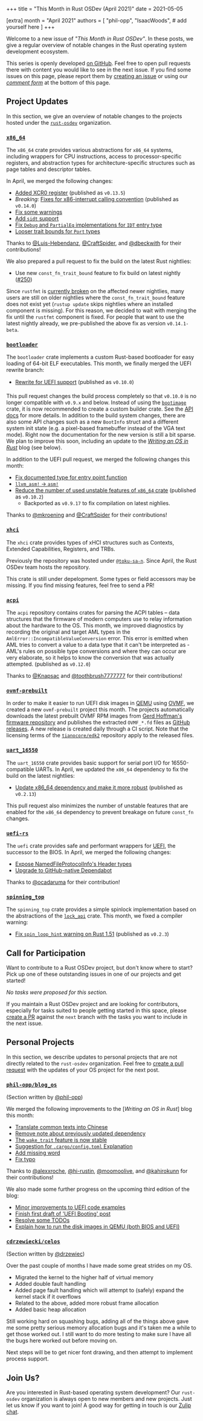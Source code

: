 +++
title = "This Month in Rust OSDev (April 2021)"
date = 2021-05-05

[extra]
month = "April 2021"
authors = [
    "phil-opp",
    "IsaacWoods",
    # add yourself here
]
+++

Welcome to a new issue of _"This Month in Rust OSDev"_. In these posts, we give a regular overview of notable changes in the Rust operating system development ecosystem.

<!-- more -->

This series is openly developed [on GitHub](https://github.com/rust-osdev/homepage/). Feel free to open pull requests there with content you would like to see in the next issue. If you find some issues on this page, please report them by [creating an issue](https://github.com/rust-osdev/homepage/issues/new) or using our <a href="#comment-form">_comment form_</a> at the bottom of this page.

<!--
    This is a draft for the upcoming "This Month in Rust OSDev (April 2021)" post.
    Feel free to create pull requests against the `next` branch to add your
    content here.
    Please take a look at the past posts on https://rust-osdev.com/ to see the
    general structure of these posts.
-->

## Project Updates

In this section, we give an overview of notable changes to the projects hosted under the [`rust-osdev`] organization.

[`rust-osdev`]: https://github.com/rust-osdev/about

### [`x86_64`](https://github.com/rust-osdev/x86_64)

The `x86_64` crate provides various abstractions for `x86_64` systems, including wrappers for CPU instructions, access to processor-specific registers, and abstraction types for architecture-specific structures such as page tables and descriptor tables.

In April, we merged the following changes:

- [Added XCR0 register](https://github.com/rust-osdev/x86_64/pull/239) <span class="gray">(published as `v0.13.5`)</span>
- _Breaking:_ [Fixes for x86-interrupt calling convention](https://github.com/rust-osdev/x86_64/pull/242) <span class="gray">(published as `v0.14.0`)</span>
- [Fix some warnings](https://github.com/rust-osdev/x86_64/pull/243)
- [Add `sidt` support](https://github.com/rust-osdev/x86_64/pull/246)
- [Fix `Debug` and `PartialEq` implementations for `IDT` entry type](https://github.com/rust-osdev/x86_64/pull/249)
- [Looser trait bounds for `Port` types](https://github.com/rust-osdev/x86_64/pull/247)

Thanks to [@Luis-Hebendanz](https://github.com/Luis-Hebendanz), [@CraftSpider](https://github.com/CraftSpider), and [@dbeckwith](https://github.com/dbeckwith) for their contributions!

We also prepared a pull request to fix the build on the latest Rust nightlies:

- Use new `const_fn_trait_bound` feature to fix build on latest nightly ([#250](https://github.com/rust-osdev/x86_64/pull/250))

Since `rustfmt` is [currently broken](https://github.com/rust-lang/rust/issues/84538) on the affected newer nightlies, many users are still on older nightlies where the `const_fn_trait_bound` feature does not exist yet (`rustup update` skips nightlies where an installed component is missing). For this reason, we decided to wait with merging the fix until the `rustfmt` component is fixed. For people that want to use the latest nightly already, we pre-published the above fix as version `v0.14.1-beta`.

### [`bootloader`](https://github.com/rust-osdev/bootloader)

The `bootloader` crate implements a custom Rust-based bootloader for easy loading of 64-bit ELF executables. This month, we finally merged the UEFI rewrite branch:

- [Rewrite for UEFI support](https://github.com/rust-osdev/bootloader/pull/130) <span class="gray">(published as `v0.10.0`)</span>

This pull request changes the build process completely so that `v0.10.0` is no longer compatible with `v0.9.x` and below. Instead of using the [`bootimage`](https://github.com/rust-osdev/bootimage) crate, it is now recommended to create a custom builder crate. See the [API docs](https://docs.rs/bootloader/0.10.2/bootloader/) for more details. In addition to the build system changes, there are also some API changes such as a new `BootInfo` struct and a different system init state (e.g. a pixel-based framebuffer instead of the VGA text mode). Right now the documentation for the new version is still a bit sparse. We plan to improve this soon, including an update to the [_Writing an OS in Rust_](https://os.phil-opp.com/) blog (see below).

In addition to the UEFI pull request, we merged the following changes this month:

- [Fix documented type for entry point function](https://github.com/rust-osdev/bootloader/pull/147)
- [`llvm_asm!` -> `asm!`](https://github.com/rust-osdev/bootloader/pull/154)
- [Reduce the number of used unstable features of `x86_64` crate](https://github.com/rust-osdev/bootloader/pull/155) <span class="gray">(published as `v0.10.2`)</span>
  - Backported as `v0.9.17` to fix compilation on latest nighlies.

Thanks to [@mkroening](https://github.com/mkroening) and [@CraftSpider](https://github.com/CraftSpider) for their contributions!

### [`xhci`](https://github.com/rust-osdev/xhci)

The `xhci` crate provides types of xHCI structures such as Contexts, Extended Capabilities, Registers, and TRBs.

Previously the repository was hosted under [`@toku-sa-n`](https://github.com/toku-sa-n). Since April, the Rust OSDev team hosts the repository.

This crate is still under depelopment. Some types or field accessors may be missing. If you find missing features, feel free to send a PR!

### [`acpi`](https://github.com/rust-osdev/acpi)

The `acpi` repository contains crates for parsing the ACPI tables – data structures that the firmware of modern computers use to relay information about the hardware to the OS.
This month, we improved diagnostics by recording the original and target AML types in the `AmlError::IncompatibleValueConversion` error. This error is emitted when AML tries to convert a value
to a data type that it can't be interpreted as - AML's rules on possible type conversions and where they can occur are very elaborate, so it helps to know the conversion that was actually attempted.
<span class="gray">(published as `v0.12.0`)</span>

Thanks to [@Knapsac](https://github.com/KnapSac) and [@toothbrush7777777](https://github.com/toothbrush7777777) for their contributions!

### [`ovmf-prebuilt`](https://github.com/rust-osdev/ovmf-prebuilt)

In order to make it easier to run UEFI disk images in [QEMU](https://www.qemu.org/) using [OVMF](https://github.com/tianocore/tianocore.github.io/wiki/OVMF), we created a new `ovmf-prebuilt` project this month. The projects automatically downloads the latest prebuilt OVMF RPM images from [Gerd Hoffman's firmware repository](https://www.kraxel.org/repos/) and publishes the extracted `OVMF_*.fd` files as [GitHub releases](https://github.com/rust-osdev/ovmf-prebuilt/releases). A new release is created daily through a CI script. Note that the licensing terms of the [`tianocore/edk2`](https://github.com/tianocore/edk2) repository apply to the released files.

### [`uart_16550`](https://github.com/rust-osdev/uart_16550)

The `uart_16550` crate provides basic support for serial port I/O for 16550-compatible UARTs. In April, we updated the `x86_64` dependency to fix the build on the latest nightlies:

- [Update x86_64 dependency and make it more robust](https://github.com/rust-osdev/uart_16550/pull/14) <span class="gray">(published as `v0.2.13`)</span>

This pull request also minimizes the number of unstable features that are enabled for the `x86_64` dependency to prevent breakage on future `const_fn` changes.

### [`uefi-rs`](https://github.com/rust-osdev/uefi-rs)

The `uefi` crate provides safe and performant wrappers for [UEFI](https://en.wikipedia.org/wiki/Unified_Extensible_Firmware_Interface), the successor to the BIOS. In April, we merged the following changes:

- [Expose NamedFileProtocolInfo's Header types](https://github.com/rust-osdev/uefi-rs/pull/205)
- [Upgrade to GitHub-native Dependabot](https://github.com/rust-osdev/uefi-rs/pull/207)

Thanks to [@ocadaruma](https://github.com/ocadaruma) for their contribution!

### [`spinning_top`](https://github.com/rust-osdev/spinning_top)

The `spinning_top` crate provides a simple spinlock implementation based on the abstractions of the [`lock_api`](https://docs.rs/lock_api/0.4.1/lock_api/) crate. This month, we fixed a compiler warning:

- [Fix `spin_loop_hint` warning on Rust 1.51](https://github.com/rust-osdev/spinning_top/pull/10) <span class="gray">(published as `v0.2.3`)</span>


## Call for Participation
Want to contribute to a Rust OSDev project, but don't know where to start? Pick up one of these outstanding
issues in one of our projects and get started!

<!--
Please use the following template for adding items:

- [(`repo_name`) Issue Description](https://example.com/link-to-issue)
-->

<span class="gray">

_No tasks were proposed for this section._

</span>

If you maintain a Rust OSDev project and are looking for contributors, especially for tasks suited to people
getting started in this space, please [create a PR](https://github.com/rust-osdev/homepage/pulls) against the
`next` branch with the tasks you want to include in the next issue.

## Personal Projects

In this section, we describe updates to personal projects that are not directly related to the `rust-osdev` organization. Feel free to [create a pull request](https://github.com/rust-osdev/homepage/pulls) with the updates of your OS project for the next post.

### [`phil-opp/blog_os`](https://github.com/phil-opp/blog_os)

<span class="gray">(Section written by [@phil-opp](https://github.com/phil-opp))</span>

We merged the following improvements to the [_Writing an OS in Rust_] blog this month:

- [Translate common texts into Chinese](https://github.com/phil-opp/blog_os/pull/962)
- [Remove note about previously updated dependency](https://github.com/phil-opp/blog_os/pull/964)
- [The `wake_trait` feature is now stable](https://github.com/phil-opp/blog_os/pull/963)
- [Suggestion for `.cargo/config.toml` Explanation](https://github.com/phil-opp/blog_os/pull/974)
- [Add missing word](https://github.com/phil-opp/blog_os/pull/960)
- [Fix typo](https://github.com/phil-opp/blog_os/pull/978)

Thanks to [@alexxroche](https://github.com/alexxroche), [@hi-rustin](https://github.com/hi-rustin), [@moomoolive](https://github.com/moomoolive), and [@kahirokunn](https://github.com/kahirokunn) for their contributions!

We also made some further progress on the upcoming third edition of the blog:

- [Minor improvements to UEFI code examples](https://github.com/phil-opp/blog_os/commit/0b9231f0ba57c189f747660f92bb1e4087e2b20b)
- [Finish first draft of 'UEFI Booting' post](https://github.com/phil-opp/blog_os/commit/1aa7d21d8b3aabd3d4bb2e345f5590451e4dc2da)
- [Resolve some TODOs](https://github.com/phil-opp/blog_os/commit/c61c37643aee942bea7c8dbbb235d0dffa6218bf)
- [Explain how to run the disk images in QEMU (both BIOS and UEFI)](https://github.com/phil-opp/blog_os/commit/b3eace12608d9def1a996f5e2e46549858ba76c4)

### [`cdrzewiecki/celos`](https://gitlab.com/cdrzewiecki/celos)

<span class="gray">(Section written by [@drzewiec](https://github.com/drzewiec))</span>

Over the past couple of months I have made some great strides on my OS.

* Migrated the kernel to the higher half of virtual memory
* Added double fault handling
* Added page fault handling which will attempt to (safely) expand the kernel stack if it overflows
* Related to the above, added more robust frame allocation
* Added basic heap allocation

Still working hard on squashing bugs, adding all of the things above gave me some pretty serious memory allocation bugs and it's taken me a while to get those worked out. I still want to do more testing to make sure I have all the bugs here worked out before moving on.

Next steps will be to get nicer font drawing, and then attempt to implement process support.

## Join Us?

Are you interested in Rust-based operating system development? Our `rust-osdev` organization is always open to new members and new projects. Just let us know if you want to join! A good way for getting in touch is our [Zulip chat](https://rust-osdev.zulipchat.com).
